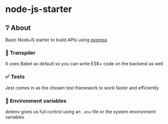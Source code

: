 # node-js-starter


## ❔ About
Basic NodeJS starter to build APIs using [express](https://expressjs.com/)

### 🔁 Transpiler
It uses Babel as default so you can write ES6+ code on the backend as well


### ✅ Tests
Jest comes in as the chosen test framework to work faster and efficiently  

### 🧩 Environment variables
dotenv gives us full control using an `.env` file or the system environment variables
